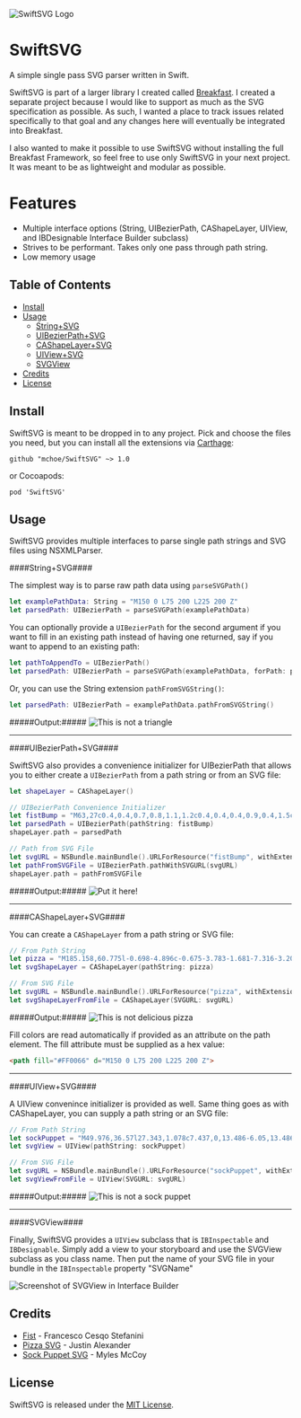 
![SwiftSVG Logo](/images/SwiftSVG-Logo.png)

SwiftSVG
========

A simple single pass SVG parser written in Swift.

SwiftSVG is part of a larger library I created called [Breakfast](https://github.com/mchoe/Breakfast). I created a separate project because I would like to support as much as the SVG specification as possible. As such, I wanted a place to track issues related specifically to that goal and any changes here will eventually be integrated into Breakfast.

I also wanted to make it possible to use SwiftSVG without installing the full Breakfast Framework, so feel free to use only SwiftSVG in your next project. It was meant to be as lightweight and modular as possible.

Features
========

- Multiple interface options (String, UIBezierPath, CAShapeLayer, UIView, and IBDesignable Interface Builder subclass)
- Strives to be performant. Takes only one pass through path string. 
- Low memory usage

Table of Contents
-----------------

- [Install](#Install)
- [Usage](#Usage)
	- [String+SVG](#String+SVG)
	- [UIBezierPath+SVG](#UIBezierPath+SVG)
	- [CAShapeLayer+SVG](#CAShapeLayer+SVG)
	- [UIView+SVG](#UIView+SVG)
	- [SVGView](#SVGView)
- [Credits](#Credits)
- [License](#License)


Install
-------

SwiftSVG is meant to be dropped in to any project. Pick and choose the files you need, but you can install all the extensions via [Carthage](https://github.com/Carthage/Carthage):
	
	github "mchoe/SwiftSVG" ~> 1.0

or Cocoapods:

	pod 'SwiftSVG'


Usage
-----

SwiftSVG provides multiple interfaces to parse single path strings and SVG files using NSXMLParser. 

####String+SVG####

The simplest way is to parse raw path data using `parseSVGPath()`

```swift
let examplePathData: String = "M150 0 L75 200 L225 200 Z"
let parsedPath: UIBezierPath = parseSVGPath(examplePathData)
```

You can optionally provide a `UIBezierPath` for the second argument if you want to fill in an existing path instead of having one returned, say if you want to append to an existing path:

```swift
let pathToAppendTo = UIBezierPath()
let parsedPath: UIBezierPath = parseSVGPath(examplePathData, forPath: pathToAppendTo)
```

Or, you can use the String extension `pathFromSVGString()`:

```swift
let parsedPath: UIBezierPath = examplePathData.pathFromSVGString()
```

#####Output:#####
![This is not a triangle](/images/triangle.png)

***

####UIBezierPath+SVG####

SwiftSVG also provides a convenience initializer for UIBezierPath that allows you to either create a `UIBezierPath` from a path string or from an SVG file:

```swift
let shapeLayer = CAShapeLayer()

// UIBezierPath Convenience Initializer
let fistBump = "M63,27c0.4,0.4,0.7,0.8,1.1,1.2c0.4,0.4,0.4,0.9,0.4,1.5c0,1.9-1,3.1-2.3,4.3c-0.2,0.2-0.4,0.3-0.6,0.5c0,0,0,0,0,0.1 c0.3,0.3,0.7,0.6,0.9,1c0.3,0.9,0.3,1.8,0,2.7c-0.4,1.3-1.4,1.6-2.5,1.9c-2.4,0.8-4.7,1.7-6.9,3c-1.4,0.8-2.5,2.1-3.7,3.1 c-1.5,1.3-3,2.7-4.7,3.7c-1.3,0.8-2.9,1-4.4,1.5c-1.7,0.5-3.4,0.6-5.1,0.2c-0.7-0.2-1.4,0-1.9,0.7c-0.6,0.8-1.4,1.5-2.1,2.3 c0.9,1.2,1,2.7,1.1,4.1c0.2,1.5,0.2,3.1,0.1,4.6c0,0.7-0.2,1.4-0.4,2c-0.2,0.6-0.7,0.9-1.3,1.2c-2.3,1.1-4.5,2.2-6.8,3.3 c-2,0.9-4.1,1.7-6.1,2.4c-0.7,0.3-0.8,0-0.9-0.8c3.3-1.9,6.5-3.7,9.7-5.6c0.1-0.1,0.2-0.1,0.3-0.2c0.2-0.2,0.6-0.4,0.3-0.7 c-0.1-0.1-0.5,0-0.7,0.1c-2.1,1.1-4.3,2.3-6.4,3.4c-0.2,0.1-0.5,0.2-0.7,0.2c-0.2,0-0.4-0.1-0.6-0.2c0.1-0.2,0.1-0.5,0.3-0.6 c1-0.7,2.1-1.3,3.2-2c1.1-0.7,2.3-1.3,3.4-2c0.2-0.1,0.4-0.3,0.5-0.5c0.1-0.1,0.1-0.4,0-0.6c-0.1-0.1-0.4-0.1-0.5,0 c-0.7,0.5-1.4,1-2.1,1.5c-1.5,1-3,2.1-4.9,2.4c-0.2,0-0.4,0-0.6,0c0-0.1-0.1-0.1-0.1-0.2c0.3-0.3,0.6-0.8,1-1 c1.4-0.8,2.8-1.6,4.2-2.4c0.8-0.4,1.5-0.9,2.2-1.4c0.3-0.2,0.4-0.5,0.1-0.7c-0.1-0.1-0.5-0.1-0.6,0c-1.5,1.2-3.3,2.1-5.1,2.9 c-0.3,0.1-0.7,0.3-1,0.3c-0.3,0-0.6-0.1-0.9-0.2c0-0.1,0-0.2,0-0.3c0.4-0.2,0.8-0.5,1.2-0.7c1.8-1,3.6-2.1,5.3-3.1 c0.7-0.4,0.7-0.5,0.3-1.4c-0.2,0.2-0.5,0.3-0.7,0.5c-2,1.5-4.1,2.6-6.5,3.5c-0.5,0.2-0.7-0.1-0.9-0.4c-0.2-0.5,0.2-0.5,0.5-0.6 c1.9-0.6,3.4-1.7,5-2.8c0.7-0.5,1.4-0.8,2-1.3c0.1-0.1,0.1-0.3,0.2-0.4c-0.1,0-0.3-0.2-0.4-0.1c-0.4,0.2-0.8,0.4-1.1,0.5 c-1.9,1-3.7,1.9-5.6,2.9c-0.3,0.2-0.7,0.2-1.1,0.2c0,0,0-0.1-0.1-0.1c0.1-0.1,0.1-0.2,0.2-0.2c1.8-1.1,3.5-2.3,5.3-3.3 c0.6-0.4,1.3-0.6,2-0.9c0.4-0.2,0.5-0.4,0.3-0.8c-0.2-0.5-0.5-0.2-0.7,0c-2.2,1.1-4.5,2.3-6.7,3.4c-0.2,0.1-0.6,0.1-0.8,0.1 c0-0.1,0-0.1-0.1-0.2c0.1-0.1,0.2-0.2,0.3-0.3c1.7-1,3.4-2,5.2-3.1c0.6-0.3,1.2-0.7,1.8-1c0.7-0.3,0.7-0.6,0.3-1.3 c-0.9,0.4-1.7,0.8-2.6,1.2c-1.6,0.7-3.2,1.4-4.8,2.1c-0.2,0.1-0.4,0-0.7,0.1c0-0.1,0-0.1-0.1-0.2c0.3-0.2,0.6-0.4,0.9-0.6 c2.2-1.2,4.4-2.4,6.5-3.7c0.2-0.1,0.3-0.5,0.4-0.7c-0.1-0.1-0.1-0.1-0.2-0.2c-0.6,0.3-1.1,0.6-1.7,0.9c-1.3,0.7-2.6,1.4-4,2.1 c-0.5,0.2-1,0.3-1.6,0.5c0-0.1-0.1-0.1-0.1-0.2c0.6-0.4,1.2-1,1.9-1.3c1.6-0.9,3.2-1.7,4.8-2.5c0.6-0.3,0.6-0.4,0.3-1 c-2.4,1.1-4.8,2.2-7.2,3.2c-0.1-0.1-0.1-0.2-0.2-0.3c0.5-0.3,1.1-0.7,1.6-1c1.7-1,3.4-2,5-2.9c0.4-0.2,0.5-0.5,0.2-1 c-2.1,1-4.2,2.2-6.5,2.7c0-0.1-0.1-0.1-0.1-0.2c0.1-0.1,0.2-0.2,0.3-0.3c1.9-1.1,3.7-2.2,5.6-3.3c0.2-0.1,0.2-0.5,0.4-0.7 c-0.2,0-0.5,0-0.7,0c-2.1,0.9-4.1,1.9-6.2,2.8c0,0-0.1,0-0.4-0.1c0.4-0.3,0.7-0.5,0.9-0.7c1.8-1.1,3.6-2.2,5.4-3.3 c0.3-0.2,0.7-0.4,0.4-1c-2.1,1.3-4.1,2.8-6.6,3.2c0-0.1-0.1-0.1-0.1-0.2c0.3-0.2,0.6-0.5,1-0.7c1.7-1,3.4-2,5-3.1 c0.1-0.1,0.3-0.1,0.4-0.3c0.1-0.2,0.1-0.4,0.2-0.6c-0.2,0-0.4-0.1-0.5,0c-0.8,0.4-1.6,1-2.4,1.4c-1,0.5-2,0.9-3,1.3 c-0.2,0.1-0.5,0-0.7,0.1c0-0.1,0-0.1-0.1-0.2c2.2-1.3,4.4-2.7,6.6-4c0-0.1-0.1-0.1-0.1-0.2c-2.1,1.2-4.1,2.6-6.6,2.3 c2.4-1,4.6-2.3,6.7-3.8c0,0,0-0.2,0-0.3c-0.7,0.4-1.3,0.9-2,1.1c-1.3,0.6-2.7,1.1-4.1,1.5c-0.3,0.1-0.8,0-0.9-0.1 c-0.1-0.4,0.1-0.7,0.5-0.9c0.7-0.3,1.4-0.6,2.1-1c1.3-0.9,2.5-1.8,3.8-2.7c0.6-0.4,1.2-0.8,1.7-1.3c0.3-0.2,0.6-0.5,0.9-0.8 c0.4-0.4,0.8-0.4,1.2,0c0.4,0.4,0.9,0.8,1.3,1.3c1.8-0.7,3.1-2,3.8-3.8c0.5-1.3,1-2.6,1.6-3.9c1.3-2.8,2.7-5.6,4.8-7.9 c1.5-1.6,2.6-3.5,3.8-5.3c1-1.5,2.3-2.7,4.2-3.2c2.4-0.6,4.7-1.3,7-2.2c1.8-0.6,3.3-0.5,4.8,0.6c0.4,0.3,0.8,0.3,1.2,0.1 C57,9.9,57.5,9.8,58,9.8c2.1-0.3,4-0.1,5.7,1.2c0.8,0.6,1.2,1.4,1.1,2.4c-0.1,0.9,0,1.8-0.2,2.6c-0.3,1-0.5,2-1.4,2.8 c-0.6,0.5-0.5,0.8,0.2,1.2c2.2,0.9,2.3,2.8,2.1,4.6c-0.1,0.5-0.6,0.9-1,1.3C64,26.1,63.5,26.5,63,27z M58.7,13.8 c-1.5-1.1-2.9-2.2-4.2-3.2c-0.6-0.5-1.3-0.6-2-0.4c-1.2,0.3-2.4,0.7-3.5,1.1c-1.6,0.6-3.1,1.4-4.8,1.7c-0.6,0.1-1.3,0.3-1.9,0.6 c-1.2,0.7-2,1.8-2.7,3.1c-0.7,1.2-1.4,2.5-2.3,3.4c-1.8,1.8-3.2,3.9-4.3,6.2c-1,1.9-1.7,4-2.6,5.9c-0.7,1.4-1.5,2.8-2.9,3.8 c-0.8,0.5-1.5,1.1-2.3,1.6c-0.7,0.4-1.3,1.1-2.2,0.8c-0.1,0-0.2,0.2-0.3,0.3c-0.3,1.8-0.2,3.5,0.1,5.2c0.2,1.5,0.6,3,1,4.5 c0.7,2.7,1.4,5.4,2.1,8.1c0.1,0.4,0.3,0.8,0.5,1.4c0.8-0.9,1.6-1.7,2.3-2.4c1.1-1.3,2.4-2.5,3.3-3.9c0.5-0.8,1.1-1.3,1.9-1.9 c0.3,0.5,0.6,0.4,1,0.2c0.9-0.5,1.7-1,2.6-1.5c0.2-0.1,0.5-0.2,0.7-0.2c0,0.1,0.1,0.2,0.1,0.2c-0.4,0.5-0.7,1-1.1,1.5 c0.1,0,0.1,0.1,0.2,0.1c1-0.8,1.9-1.7,3-2.6c-0.2,0.7-0.3,1.3-0.4,1.9c1-0.4,1.3-1.7,2.6-2c-0.2,0.6-0.3,1.1-0.5,1.6 c1.1-0.6,1.4-1.9,2.7-2.3c-0.1,0.5-0.2,0.8-0.3,1c0.1,0,0.1,0.1,0.2,0.1c0.5-0.6,1.1-1.2,1.7-1.8c0.3,0.4,0.5,0.3,0.8,0 c0.3-0.3,0.7-0.6,1-0.9c0.7-0.8,1.8-1.2,2.2-2.3c0.1-0.3,0.3-1.3,1.2-0.3c0.4-0.7,0.8-1.3,1.2-1.9c-1.4-0.6-2.7-1.2-4-1.7 c-0.3,0.7-0.4,1.5-1.2,2c0.1-1.6,0.6-3.1-0.4-4.5c-1.1,1.5-1.5,3.3-2.7,4.5c-0.1,0-0.1-0.1-0.2-0.1c0.3-1.4,0.6-2.8,0.9-4.2 c-0.1,0-0.1,0-0.2-0.1c-0.1,0.1-0.3,0.2-0.4,0.4c-0.6,0.7-1.1,1.4-1.7,2c-0.5,0.6-1.1,1-1.5,1.6c-0.6,0.7-1.3,1.1-2.2,1.3 c-0.9,0.3-2,0.3-2.9,0.4c-0.1,0-0.2-0.1-0.4-0.2c0-0.1,0-0.1-0.1-0.2c1.4-0.5,2.9-0.6,3.9-1.8c0.9-1.2,1.9-2.2,2.8-3.4 c0.9-1.2,1.8-2.3,1.7-3.9c-0.7,0.5-1.3,1.1-2.1,1.5c-0.6,0.3-1.3,0.2-2,0.3c-0.1,0-0.3-0.2-0.5-0.4c0.3-0.1,0.5-0.1,0.6-0.2 c0.7-0.3,1.4-0.5,2-0.9c1.5-1,2-2.5,2.5-4.2c0.1-0.6,0.4-1.1,0.4-1.7c0-0.9-0.2-1.7-0.3-2.6c-0.2-0.9-0.7-1.5-1.5-2 c-0.3-0.2-0.6-0.4-1-0.7c1.5-0.8,2.3,0.1,3.1,0.9c0.4-0.7,0.3-1.1-0.3-1.8c-0.1-0.1-0.1-0.3-0.2-0.5c0.2,0,0.4-0.2,0.5-0.1 c0.4,0.2,0.8,0.5,1.2,0.8c0.5-0.4,1.2-0.7,1.6-1.3c0.5-0.7,0.8-1.5,0.5-2.5c-0.1-0.2,0-0.4,0-0.6c0-0.1,0.2-0.4,0.2-0.4 c0.2,0,0.3,0.1,0.4,0.3c0.2,0.2,0.3,0.5,0.5,0.8c0.1,0,0.1,0,0.2,0c0.1-0.5,0.1-0.9,0.2-1.4c0.1-0.4,0.1-1,0.8-1.2 c-0.1,0.8-0.2,1.5-0.2,2.1c0.4-0.3,0.5-0.6,0.8-0.9c0.1-0.2,0.4-0.3,0.6-0.5c0.1,0.3,0.1,0.5,0.2,0.8c0.1,0.3,0,0.7,0.1,0.9 c1,1.1,2.3,1.8,3.8,2c1.4,0.2,2.7-0.1,3.9-0.6c0.6-0.3,1.3-0.6,1.7-1.4c-1.6,0.7-2.7,0-3.8-1C57.1,15.1,57.3,14.3,58.7,13.8z M63.1,24.6c0.3-0.2,0.7-0.4,0.8-0.7c0.7-1.7-0.6-3.6-2.4-3.6c-1.5,0-3,0.2-4.4,0.3c-1.6,0.2-3.2,0.4-4.8,0.6 c-1.4,0.2-2.7,0.4-4.1,0.7c-1.3,0.3-2.2,2.1-1.8,3.4c0,0.1,0.1,0.3,0.2,0.3c0.9,0.5,1.8,0.5,2.6,0.5c0.1-0.9,0.1-1.7,0.2-2.6 c-0.4,0.2-0.8,0.3-1.2,0.4c-0.3,0.1-0.7,0.2-1,0.1c-0.3,0-0.4-0.3-0.1-0.6c0.8-0.7,1.7-1.1,2.9-0.9c0.5,0.1,0.8,0.6,0.7,1 c-0.1,0.7-0.2,1.4-0.3,2.1c0,0.1,0.2,0.4,0.3,0.4c0.7,0.1,1.5,0.1,2.1,0.2c0.1-0.8,0.2-1.4,0.3-2.1c0.1,0,0.2,0,0.3,0 c0.2,0.5,0.4,1,0.6,1.4c0.2,0.4,0.4,0.6,0.9,0.5c1.8-0.1,3.6-0.2,5.4-0.4c1.4-0.1,1.9-0.7,1.9-2.2c0-0.2,0-0.4,0.1-0.6 c0.1,0,0.2,0,0.3-0.1C62.7,23.5,62.9,24,63.1,24.6z M62.4,31.6c0.1,0,0.1,0.1,0.2,0.1c0.3-0.4,0.7-0.9,0.7-1.3c0-0.6,0-1.5-0.4-1.8 c-0.9-0.9-2.2-1.2-3.5-1c-2.5,0.3-5,0.6-7.6,0.3c-1.2-0.1-2.3-0.2-3.5-0.2c-1.2,0-1.9,0.6-2.2,1.9c-0.2,0.9,0.6,2,1.3,2.3 c0.8,0.3,1.6,0.7,2.4,0.9c1.1,0.2,2.1,0.3,3.2,0.5c-0.1-0.8-0.1-1.5-0.1-2.2c0-0.1,0.1-0.3,0.2-0.4c0.2,0.1,0.4,0.1,0.5,0.2 c0.1,0.1,0.1,0.3,0.2,0.5c0.2,0.7,0.4,1.3,0.6,1.9c0.3,0,0.5,0,0.8,0c1.6-0.1,3.2-0.3,4.8-0.4c1.2-0.1,1.4-0.4,1.7-1.5 c0,0,0-0.1,0-0.1c0.1-0.1,0.3-0.4,0.3-0.4c0.2,0.1,0.4,0.2,0.6,0.4C62.5,31.2,62.4,31.4,62.4,31.6z M55.1,38.9c0.1,0,0.3,0,0.5,0.1 c1.5,0.2,3.1,0.1,4.6-0.3c0.6-0.2,1.1-0.5,1.3-1c0.2-0.7,0.3-1.7-0.4-2.1c-0.7-0.5-1.6-0.8-2.5-0.9c-1.7-0.2-3.4-0.1-5.1-0.2 c-1.3,0-2.6-0.2-3.9-0.2c-0.3,0-0.6,0.2-0.8,0.4c-0.5,0.7-0.1,2,0.6,2.4c1.3,0.8,2.2,0.3,2.4-1.1c0.1-0.6-0.2-0.7-0.7-0.8 c-0.5,0-0.9,0-1.4,0c-0.2,0-0.4-0.1-0.6-0.1c0-0.1,0-0.1-0.1-0.2c0.1-0.1,0.2-0.2,0.3-0.2c0.7-0.1,1.5-0.3,2.2-0.2 c1.2,0.2,1.6,1.1,1,2.2c-0.3,0.5-0.6,0.9-0.9,1.5c0.9,0.2,1.7,0.3,2.5,0.5c0-0.3,0-0.6,0.1-0.8c0.1-0.1,0.3-0.1,0.5-0.2 C54.9,38.1,55,38.4,55.1,38.9z M57.3,11.3C58,12,58,12,58.9,11.9c0.3,0,0.6,0.1,1,0.1c-0.1,0.3-0.2,0.6-0.4,1 c1.1,0.8,2.2,1.6,3.4,2.4c0.9-1.2,1-2.4,0.2-3.6c-0.4-0.6-1.7-1.3-2.4-1.2C59.6,10.8,58.5,11.1,57.3,11.3z M26.8,58.2 c-0.1,0-0.1,0-0.2,0c0,0.2,0,0.4,0.1,0.5c0.7,1.9,1.4,3.8,2.1,5.6c0.1,0.2,0.3,0.5,0.5,0.7c0.7,0.7,1.3,0.5,1.6-0.6 c-1.1,0-1.9-0.5-2.4-1.5c-0.3-0.5-0.5-1.1-0.7-1.6C27.5,60.2,27.1,59.2,26.8,58.2z M59.1,14.1c-0.2,0.3-0.4,0.5-0.5,0.7 c-0.1,0.2-0.2,0.4-0.1,0.6c0.6,1,2.1,1.3,3.2,0.6C60.8,15.3,59.9,14.7,59.1,14.1z M22.8,37.3c0,0,0.1,0.1,0.1,0.1 c0.4-0.3,0.8-0.5,1.1-0.8c0.1-0.1,0.2-0.4,0.1-0.5c-0.1-0.2-0.2-0.4-0.4-0.4c-0.1,0-0.3,0.2-0.4,0.3C23.2,36.4,23,36.9,22.8,37.3z M50.6,19.8c0.5-0.1,0.8-0.6,0.7-1.3C50.7,18.8,50.3,19.1,50.6,19.8z M52.6,18.7c-0.1,0-0.1,0-0.2,0.1c-0.1,0.3-0.2,0.5-0.2,0.8 c0.1,0.1,0.1,0.1,0.2,0.2c0.2-0.2,0.5-0.3,0.6-0.5C53,19.2,52.8,18.9,52.6,18.7z"
let parsedPath = UIBezierPath(pathString: fistBump)
shapeLayer.path = parsedPath

// Path from SVG File
let svgURL = NSBundle.mainBundle().URLForResource("fistBump", withExtension: "svg")
let pathFromSVGFile = UIBezierPath.pathWithSVGURL(svgURL)
shapeLayer.path = pathFromSVGFile
```

#####Output:#####
![Put it here!](/images/fistBump.png)

***

####CAShapeLayer+SVG####

You can create a `CAShapeLayer` from a path string or SVG file:

```swift
// From Path String
let pizza = "M185.158,60.775l-0.698-4.896c-0.675-3.783-1.681-7.316-3.208-10.128c-5.67-10.472-48.894-65.225-61.319-68.777c-2.081-0.595-7.61-1.974-14.101-1.974c-8.908,0-16.174,2.602-21.013,7.528c-4.369,4.442-6.737,10.636-7.054,18.44c-6.133,2.803-21.237,10.434-25.399,19.22c-2.099,4.433-10.814,8.388-17.817,11.571c-5.636,2.561-10.503,4.771-13.48,7.521c-1.598,1.476-3.766,3.669-6.267,6.202C7.681,52.688-3.083,63.58-9.476,66.273c-7.238,3.047-12.022,7.993-12.489,12.911c-0.249,2.633,0.84,5.033,2.917,6.415c3.74,2.492,17.312,4.357,26.946,4.357c2.032,0,3.994-0.077,5.819-0.237c5.479-0.503,25.312-0.905,44.213-0.905c22.609,0,32.813,0.55,34.684,1.023c3.92,0.995,7.436,0.942,12.58,0.554c3.368-0.246,7.289-0.536,13.075-0.435c5.942,0.118,11.431,0.349,15.948,0.544c4.02,0.169,7.287,0.312,9.459,0.312c1.462,0,2.392-0.06,3.031-0.178c0.235-0.03,1.45-0.127,7.174-0.127c10.246,0,26.791,0.305,26.798,0.305c2.165,0.031,3.745-1.457,4-3.467C184.779,86.538,186.425,73.199,185.158,60.775z M71.908,23.986c8.08-2.059,15.464-0.457,16.491,3.583c1.03,4.036-4.682,8.985-12.758,11.041c-8.079,2.059-15.461,0.459-16.491-3.582C58.125,30.993,63.836,26.049,71.908,23.986z M33.1,44.006c7.807-0.659,14.386,2.201,14.691,6.397c0.312,4.193-5.765,8.144-13.568,8.805c-7.809,0.66-14.387-2.201-14.691-6.4C19.223,48.61,25.297,44.671,33.1,44.006zM122.67,80.658c-0.223,0.481-0.329,0.981-0.344,1.473c-1.275-0.034-2.572-0.064-3.897-0.094c-0.921-0.019-1.791-0.024-2.629-0.024c-4.794,0-8.346,0.267-11.199,0.479c-4.11,0.311-6.946,0.45-10.042-0.332c-4.137-1.05-22.203-1.268-36.628-1.268c-19.423,0-39.159,0.41-44.93,0.938c-1.345,0.124-2.81,0.158-4.291,0.178C23.522,76.224,40.985,70.605,46.118,71.8c3.038,0.724,5.305,1.489,7.307,2.163c4.688,1.583,8.4,2.834,15.098,0.738c1.88-0.587,3.815-1.356,5.77-2.142c6.874-2.748,11.313-4.229,15.043-1.614c8.523,5.97,15.491,4.944,22.228,3.969l0.526-0.071c5.021-0.737,10.051-0.055,11.217,1.509C123.833,77.053,123.603,78.625,122.67,80.658z M111.153,57.015c-10.024,0.743-18.474-2.396-18.876-7.028c-0.406-4.629,7.39-8.989,17.41-9.734c10.022-0.752,18.479,2.397,18.881,7.027C128.974,51.904,121.175,56.27,111.153,57.015zM142.469,51.189c-1.634-5.537-4.103-11.182-7.809-14.091c-9.188-7.221-20.624-16.848-25.173-22.223C108.884,14.164,96.799,0.084,85.878-0.92c0.518-4.697,2.036-8.397,4.593-10.994c4.188-4.261,10.668-5.158,15.364-5.158c5.493,0,10.16,1.168,11.919,1.667c7.153,2.042,38.85,39.213,51.926,57.785c-4.398-1.786-9.489-2.251-15.089-0.152C148.921,44.351,145.108,47.405,142.469,51.189z M177.185,82.824c-5.475-0.083-15.981-0.236-23.304-0.236c-6.653,0-7.854,0.121-8.513,0.236c-0.301,0.047-0.774,0.07-1.361,0.079c0.029-0.512,0.06-1.065,0.077-1.571c0.924-18.863,1.812-27.383,13.295-31.685c9.708-3.65,16.787,4.983,19.528,9.136C178.086,66.809,177.729,76.612,177.185,82.824z"
let svgShapeLayer = CAShapeLayer(pathString: pizza)

// From SVG File
let svgURL = NSBundle.mainBundle().URLForResource("pizza", withExtension: "svg")
let svgShapeLayerFromFile = CAShapeLayer(SVGURL: svgURL)
```

#####Output:#####
![This is not delicious pizza](/images/pizza.png)

Fill colors are read automatically if provided as an attribute on the path element. The fill attribute must be supplied as a hex value:
```html
<path fill="#FF0066" d="M150 0 L75 200 L225 200 Z">
```

***

####UIView+SVG####

A UIView convenince initializer is provided as well. Same thing goes as with CAShapeLayer, you can supply a path string or an SVG file:

```swift
// From Path String
let sockPuppet = "M49.976,36.57l27.343,1.078c7.437,0,13.486-6.05,13.486-13.487s-6.049-13.487-13.485-13.487H58  c-0.429-3.546-2.45-6.235-4.881-6.235s-4.45,2.689-4.877,6.235h-4.368c-0.259,0-0.511,0.01-0.768,0.014  c-0.423-3.553-2.445-6.25-4.88-6.25c-2.719,0-4.924,3.36-4.961,7.523c-5.139,1.369-9.419,3.825-12.781,7.357  c-8.476,8.907-7.963,21.297-7.939,21.737v37.496h4.016V93.5h33.775V78.551h4.471v-1.682c0-8.529,4.16-9.612,4.639-9.708  c0.794-0.026,5.409-0.225,10.103-1.41c9.184-2.323,11.111-6.586,11.111-9.753c0-7.207-5.377-9.775-10.409-9.775  c-0.399,0-0.689,0.018-0.829,0.028H51.104l-0.237,0.017c-0.004,0.001-0.422,0.058-1.042,0.058c-5.218,0-5.218-3.253-5.218-4.322  C44.607,36.887,49.143,36.58,49.976,36.57z M87.441,24.161c0,5.583-4.542,10.124-10.057,10.125l-7.973-0.314  c-4.428-6.087-6.037-11.196-4.771-15.199c0.722-2.282,2.289-3.793,3.675-4.734h9.002C82.899,14.038,87.441,18.579,87.441,24.161z   M69.492,49.615l0.16-0.008c0.035-0.003,0.254-0.021,0.598-0.021c2.632,0,7.046,0.833,7.046,6.412c0,4.667-8.069,6.723-13.864,7.461  c-1.008-0.493-1.786-1.215-2.318-2.167c-1.917-3.429-0.405-8.997,0.517-11.677H69.492z M49.825,49.689  c0.655,0,1.153-0.047,1.384-0.074h9.357c-0.98,2.923-2.377,8.495-0.327,12.164c0.412,0.737,0.946,1.354,1.591,1.858  c-1.001,0.095-1.887,0.147-2.579,0.164l-0.153,0.012c-0.297,0.034-6.954,0.932-7.604,11.374H45.15v-7.053h-3.364v7.053H35.06v-7.053  h-3.363v7.053h-7.147v-7.053h-3.364v7.053h-5.277l-0.002-34.212c-0.005-0.115-0.447-11.52,7.037-19.36  c2.829-2.964,6.458-5.042,10.805-6.269c0.799,2.571,2.501,4.353,4.479,4.353c2.291,0,4.215-2.388,4.788-5.63  c0.291-0.005,0.565-0.031,0.86-0.031h22.781c-1.188,1.029-2.341,2.46-2.964,4.421c-1.327,4.175,0.18,9.371,4.46,15.462  l-18.109-0.714c-3.043,0-8.798,1.838-8.798,8.797C41.244,46.816,44.452,49.689,49.825,49.689z"
let svgView = UIView(pathString: sockPuppet)

// From SVG File
let svgURL = NSBundle.mainBundle().URLForResource("sockPuppet", withExtension: "svg")
let svgViewFromFile = UIView(SVGURL: svgURL)
```

#####Output:#####
![This is not a sock puppet](/images/sockPuppet.png)

***

####SVGView####

Finally, SwiftSVG provides a `UIView` subclass that is `IBInspectable` and `IBDesignable`. Simply add a view to your storyboard and use the SVGView subclass as you class name. Then put the name of your SVG file in your bundle in the `IBInspectable` property "SVGName"

![Screenshot of SVGView in Interface Builder](/images/svgViewScreenshot.png)


Credits
-------

- [Fist](https://thenounproject.com/term/fist/303025/) - Francesco Cesqo Stefanini
- [Pizza SVG](http://thenounproject.com/term/pizza/7914/) - Justin Alexander
- [Sock Puppet SVG](http://thenounproject.com/term/sock-puppet/30622/) - Myles McCoy

License
-------

SwiftSVG is released under the [MIT License](https://github.com/mchoe/SwiftSVG/blob/master/LICENSE).



